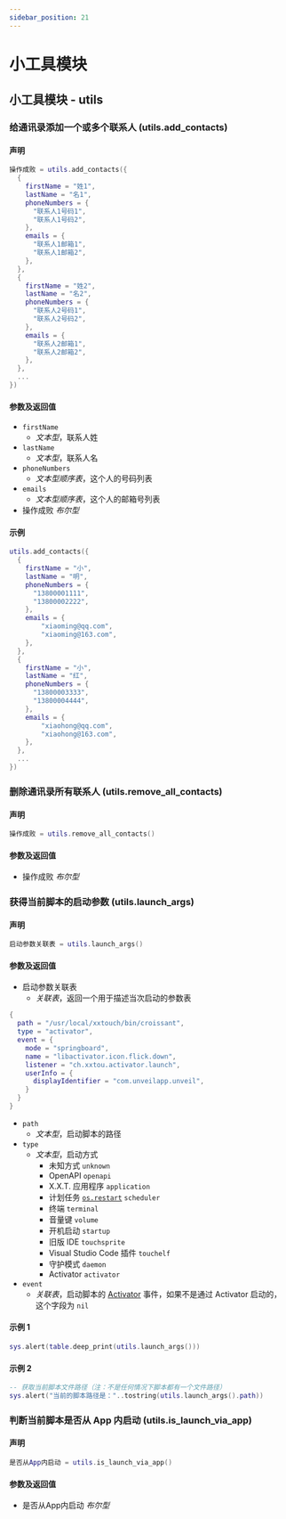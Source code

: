 ```yaml
---
sidebar_position: 21
---
```


# 小工具模块

## 小工具模块 - utils

### 给通讯录添加一个或多个联系人 \(**utils\.add\_contacts**\)

#### 声明

```lua
操作成败 = utils.add_contacts({
  {
    firstName = "姓1",
    lastName = "名1",
    phoneNumbers = {
      "联系人1号码1",
      "联系人1号码2",
    },
    emails = {
      "联系人1邮箱1",
      "联系人1邮箱2",
    },
  },
  {
    firstName = "姓2",
    lastName = "名2",
    phoneNumbers = {
      "联系人2号码1",
      "联系人2号码2",
    },
    emails = {
      "联系人2邮箱1",
      "联系人2邮箱2",
    },
  },
  ...
})
```

#### 参数及返回值

- `firstName`
  - *文本型*，联系人姓
- `lastName`
  - *文本型*，联系人名
- `phoneNumbers`
  - *文本型顺序表*，这个人的号码列表
- `emails`
  - *文本型顺序表*，这个人的邮箱号列表
- 操作成败 *布尔型*

#### 示例

```lua title="utils.add_contacts"
utils.add_contacts({
  {
    firstName = "小",
    lastName = "明",
    phoneNumbers = {
      "13800001111",
      "13800002222",
    },
    emails = {
        "xiaoming@qq.com",
        "xiaoming@163.com",
    },
  },
  {
    firstName = "小",
    lastName = "红",
    phoneNumbers = {
      "13800003333",
      "13800004444",
    },
    emails = {
        "xiaohong@qq.com",
        "xiaohong@163.com",
    },
  },
  ...
})
```

### 删除通讯录所有联系人 \(**utils\.remove\_all\_contacts**\)

#### 声明

```lua
操作成败 = utils.remove_all_contacts()
```

#### 参数及返回值

- 操作成败 *布尔型*

### 获得当前脚本的启动参数 \(**utils\.launch\_args**\)

#### 声明

```lua
启动参数关联表 = utils.launch_args()
```

#### 参数及返回值

- 启动参数关联表
  - *关联表*，返回一个用于描述当次启动的参数表

```lua title="启动参数关联表结构"
{
  path = "/usr/local/xxtouch/bin/croissant",
  type = "activator",
  event = {
    mode = "springboard",
    name = "libactivator.icon.flick.down",
    listener = "ch.xxtou.activator.launch",
    userInfo = {
      displayIdentifier = "com.unveilapp.unveil",
    }
  }
}
```

- `path`
  - *文本型*，启动脚本的路径
- `type`
  - *文本型*，启动方式
    - 未知方式 `unknown`
    - OpenAPI `openapi`
    - X.X.T. 应用程序 `application`
    - 计划任务 [`os.restart`](./appendix/process-scheduling.md#重启脚本-osrestart) `scheduler`
    - 终端 `terminal`
    - 音量键 `volume`
    - 开机启动 `startup`
    - 旧版 IDE `touchsprite`
    - Visual Studio Code 插件 `touchelf`
    - 守护模式 `daemon`
    - Activator `activator`
- `event`
  - *关联表*，启动脚本的 [Activator](http://cydia.saurik.com/package/libactivator/) 事件，如果不是通过 Activator 启动的，这个字段为 `nil`

#### 示例 1

```lua title="utils.launch_args"
sys.alert(table.deep_print(utils.launch_args()))
```

#### 示例 2

```lua title="utils.launch_args"
-- 获取当前脚本文件路径（注：不是任何情况下脚本都有一个文件路径）
sys.alert("当前的脚本路径是："..tostring(utils.launch_args().path))
```

### 判断当前脚本是否从 App 内启动 \(**utils\.is\_launch\_via\_app**\)

#### 声明

```lua
是否从App内启动 = utils.is_launch_via_app()
```

#### 参数及返回值

- 是否从App内启动 *布尔型*
